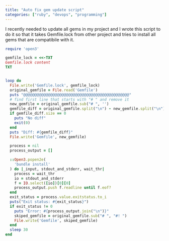 ```yaml
---
title: "Auto fix gem update script"
categories: ["ruby", "devops", "programming"]
---
```


I recently needed to update all gems in my project and I wrote this script to do it so that it takes Gemfile.lock from other project and tries to install all gems that are compatibile with it.

```ruby
require 'open3'

gemfile_lock = <<-TXT
Gemfile.lock content
TXT


loop do
  File.write('Gemfile.lock', gemfile_lock)
  original_gemfile = File.read('Gemfile')
  puts "@@@@@@@@@@@@@@@@@@@@@@@@@@@@@@@@@@@@@@@@@@@@@@@"
  # find first line that starts with "# " and remove it
  new_gemfile = original_gemfile.sub("# ", '')
  gemfile_diff = original_gemfile.split("\n") - new_gemfile.split("\n")
  if gemfile_diff.size == 0
    puts "No diff"
    exit(0)
  end
  puts "Diff: #{gemfile_diff}"
  File.write('Gemfile', new_gemfile)

  process = nil
  process_output = []

  ::Open3.popen2e(
    'bundle install'
  ) do |_input, stdout_and_stderr, wait_thr|
    process = wait_thr
    io = stdout_and_stderr
    f = IO.select([io])[0][0]
    process_output.push f.readline until f.eof?
  end
  exit_status = process.value.exitstatus.to_i
  puts("Exit status: #{exit_status}")
  if exit_status != 0
    puts "Error: #{process_output.join("\n")}"
    skiped_gemfile = original_gemfile.sub("# ", "#! ")
    File.write('Gemfile', skiped_gemfile)
  end
  sleep 30
end
```